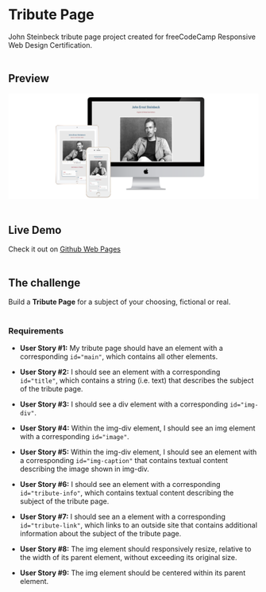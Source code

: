 # Tribute Page

John Steinbeck tribute page project created for freeCodeCamp Responsive Web Design Certification.<br>
<br>

## Preview 
![the project preview](./images/preview.png)</br>
<br>

## Live Demo 

Check it out on [Github Web Pages](https://redwanhaitami.github.io/fcc-tribute-page/)<br>
<br>

## The challenge

Build a **Tribute Page** for a subject of your choosing, fictional or real.<br>
<br>

### Requirements

- **User Story #1:** My tribute page should have an element with a corresponding `id="main"`, which contains all other elements.
  
- **User Story #2:** I should see an element with a corresponding `id="title"`, which contains a string (i.e. text) that describes the subject of the tribute page.
  
- **User Story #3:** I should see a div element with a corresponding `id="img-div"`.
  
- **User Story #4:** Within the img-div element, I should see an img element with a corresponding `id="image"`.
  
- **User Story #5:** Within the img-div element, I should see an element with a corresponding `id="img-caption"` that contains textual content describing the image shown in img-div.
  
- **User Story #6:** I should see an element with a corresponding `id="tribute-info"`, which contains textual content describing the subject of the tribute page.
  
- **User Story #7:** I should see an a element with a corresponding `id="tribute-link"`, which links to an outside site that contains additional information about the subject of the tribute page.
  
- **User Story #8:** The img element should responsively resize, relative to the width of its parent element, without exceeding its original size.
  
- **User Story #9:** The img element should be centered within its parent element.

